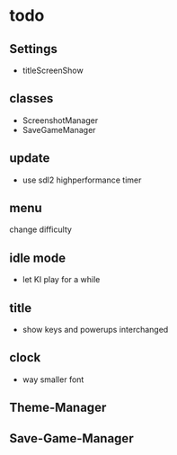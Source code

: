 # todo

## Settings

- titleScreenShow

## classes

- ScreenshotManager
- SaveGameManager

## update

- use sdl2 highperformance timer


## menu

 change difficulty

## idle mode

- let KI play for a while

## title

- show keys and powerups interchanged

## clock

- way smaller font

## Theme-Manager

## Save-Game-Manager
